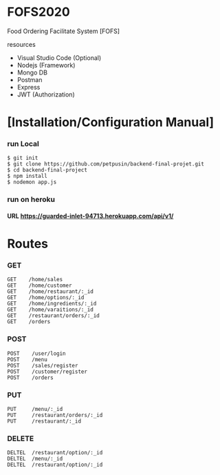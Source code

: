 # FOFS2020
Food Ordering Facilitate System [FOFS] 

resources
- Visual Studio Code (Optional)
- Nodejs (Framework)
- Mongo DB
- Postman
- Express
- JWT (Authorization)

# [Installation/Configuration Manual]

### run Local

```
$ git init
$ git clone https://github.com/petpusin/backend-final-projet.git
$ cd backend-final-project
$ npm install 
$ nodemon app.js
```

### run on heroku
#### URL https://guarded-inlet-94713.herokuapp.com/api/v1/

# Routes

### GET 
```
GET    /home/sales
GET    /home/customer
GET    /home/restaurant/:_id
GET    /home/options/:_id
GET    /home/ingredients/:_id
GET    /home/varaitions/:_id
GET    /restaurant/orders/:_id
GET    /orders
```
### POST
```
POST    /user/login
POST    /menu
POST    /sales/register
POST    /customer/register
POST    /orders

```
### PUT
```
PUT     /menu/:_id
PUT     /restaurant/orders/:_id
PUT     /restaurant/:_id
```

### DELETE
```
DELTEL  /restaurant/option/:_id
DELTEL  /menu/:_id
DELTEL  /restaurant/option/:_id

```

